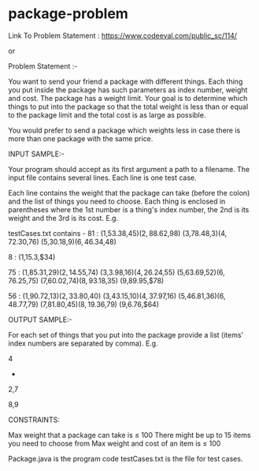 # package-problem

Link To Problem Statement : https://www.codeeval.com/public_sc/114/

or

Problem Statement :-

You want to send your friend a package with different things.
Each thing you put inside the package has such parameters as index number, weight and cost.
The package has a weight limit.
Your goal is to determine which things to put into the package so that the total weight is less than or equal to the package limit and the total cost is as large as possible.

You would prefer to send a package which weights less in case there is more than one package with the same price.



INPUT SAMPLE:-

Your program should accept as its first argument a path to a filename. The input file contains several lines. Each line is one test case.

Each line contains the weight that the package can take (before the colon) and the list of things you need to choose. Each thing is enclosed in parentheses where the 1st number is a thing's index number, the 2nd is its weight and the 3rd is its cost. E.g.

testCases.txt contains - 
81 : (1,53.38,$45) (2,88.62,$98) (3,78.48,$3) (4,72.30,$76) (5,30.18,$9) (6,46.34,$48)

8 : (1,15.3,$34)

75 : (1,85.31,$29) (2,14.55,$74) (3,3.98,$16) (4,26.24,$55) (5,63.69,$52) (6,76.25,$75) (7,60.02,$74) (8,93.18,$35) (9,89.95,$78)

56 : (1,90.72,$13) (2,33.80,$40) (3,43.15,$10) (4,37.97,$16) (5,46.81,$36) (6,48.77,$79) (7,81.80,$45) (8,19.36,$79) (9,6.76,$64)


OUTPUT SAMPLE:-

For each set of things that you put into the package provide a list (items’ index numbers are separated by comma). E.g.

4

-

2,7

8,9


CONSTRAINTS:

Max weight that a package can take is ≤ 100
There might be up to 15 items you need to choose from
Max weight and cost of an item is ≤ 100




Package.java is the program code
testCases.txt is the file for test cases.
